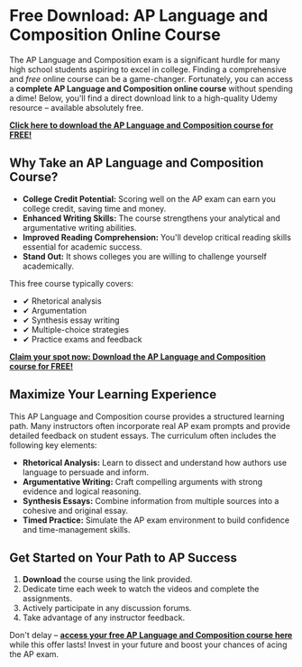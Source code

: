 # Free Download: AP Language and Composition Online Course

The AP Language and Composition exam is a significant hurdle for many high school students aspiring to excel in college. Finding a comprehensive and *free* online course can be a game-changer. Fortunately, you can access a **complete AP Language and Composition online course** without spending a dime! Below, you'll find a direct download link to a high-quality Udemy resource – available absolutely free.

[**Click here to download the AP Language and Composition course for FREE!**](https://udemywork.com/ap-language-and-composition-online-course)

## Why Take an AP Language and Composition Course?

*   **College Credit Potential:** Scoring well on the AP exam can earn you college credit, saving time and money.
*   **Enhanced Writing Skills:** The course strengthens your analytical and argumentative writing abilities.
*   **Improved Reading Comprehension:** You'll develop critical reading skills essential for academic success.
*   **Stand Out:** It shows colleges you are willing to challenge yourself academically.

This free course typically covers:

*   ✔ Rhetorical analysis
*   ✔ Argumentation
*   ✔ Synthesis essay writing
*   ✔ Multiple-choice strategies
*   ✔ Practice exams and feedback

[**Claim your spot now: Download the AP Language and Composition course for FREE!**](https://udemywork.com/ap-language-and-composition-online-course)

## Maximize Your Learning Experience

This AP Language and Composition course provides a structured learning path. Many instructors often incorporate real AP exam prompts and provide detailed feedback on student essays. The curriculum often includes the following key elements:

*   **Rhetorical Analysis:** Learn to dissect and understand how authors use language to persuade and inform.
*   **Argumentative Writing:** Craft compelling arguments with strong evidence and logical reasoning.
*   **Synthesis Essays:** Combine information from multiple sources into a cohesive and original essay.
*   **Timed Practice:** Simulate the AP exam environment to build confidence and time-management skills.

## Get Started on Your Path to AP Success

1.  **Download** the course using the link provided.
2.  Dedicate time each week to watch the videos and complete the assignments.
3.  Actively participate in any discussion forums.
4.  Take advantage of any instructor feedback.

Don't delay – **[access your free AP Language and Composition course here](https://udemywork.com/ap-language-and-composition-online-course)** while this offer lasts! Invest in your future and boost your chances of acing the AP exam.
